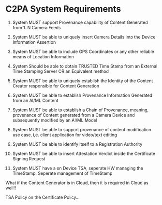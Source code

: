 # C2PA System Requirements

1. System MUST support Provenance capability of Content Generated from 1..N Camera Feeds 

2. System MUST be able to uniquely insert Camera Details into the Device Information Assertion

3. System MUST be able to include GPS Coordinates or any other reliable means of Location Information

4. System Should be able to obtain TRUSTED Time Stamp from an External Time Stamping Server OR an Equivalent method

5. System MUST be able to uniquely establish the Identity of the Content Creator responsible for Content Generation

6. System MUST be able to establish Provenance Information Generated from an AI/ML Content

7. System MUST be able to establish a Chain of Provenance, meaning, provenance of Content generated from a Camera Device and subsequently modified by an AI/ML Model

8. System MUST be able to support provenance of content modification use case, i,e. client application for video/text editing

9. System MUST be able to identify itself to a Registration Authority

10. System MUST be able to insert Attestation Verdict inside the Certificate Signing Request

11. System MUST have a on Device TSA, seperate HW managing the TimeStamp. Seperate management of TimeStamp

What if the Content Generator is in Cloud, then it is required in Cloud as well!!

TSA Policy on the Certificate Policy...
